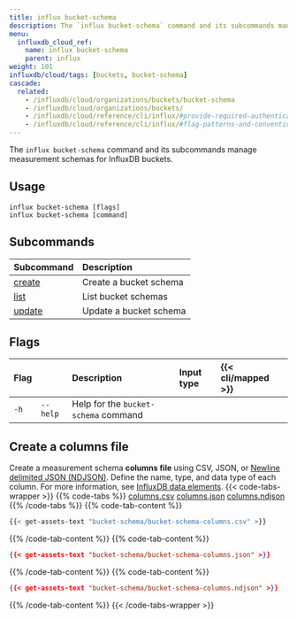 ```yaml
---
title: influx bucket-schema
description: The `influx bucket-schema` command and its subcommands manage measurement schemas of buckets in InfluxDB.
menu:
  influxdb_cloud_ref:
    name: influx bucket-schema
    parent: influx
weight: 101
influxdb/cloud/tags: [buckets, bucket-schema]
cascade:
  related:
    - /influxdb/cloud/organizations/buckets/bucket-schema
    - /influxdb/cloud/organizations/buckets/
    - /influxdb/cloud/reference/cli/influx/#provide-required-authentication-credentials, influx CLI—Provide required authentication credentials
    - /influxdb/cloud/reference/cli/influx/#flag-patterns-and-conventions, influx CLI—Flag patterns and conventions
---
```


The `influx bucket-schema` command and its subcommands manage measurement
schemas for InfluxDB buckets.

## Usage

```
influx bucket-schema [flags]
influx bucket-schema [command]
```

## Subcommands

| Subcommand                                                         | Description   |
|:----------                                                         |:-----------   |
| [create](/influxdb/cloud/reference/cli/influx/bucket-schema/create) | Create a bucket schema |
| [list](/influxdb/cloud/reference/cli/influx/bucket-schema/list)     | List bucket schemas |
| [update](/influxdb/cloud/reference/cli/influx/bucket-schema/update) | Update a bucket schema |

## Flags

| Flag |                   | Description                                                 | Input type | {{< cli/mapped >}}   |
|:---- |:---               |:-----------                                                 |:---------- |:------------------   |
| `-h` | `--help`          | Help for the `bucket-schema` command                        |            |                      |

## Create a columns file

Create a measurement schema **columns file** using CSV, JSON, or [Newline delimited JSON (NDJSON)](http://ndjson.org/). Define the name, type, and data type of each column. For more information, see [InfluxDB data elements](/influxdb/cloud/reference/key-concepts/data-elements/).
{{< code-tabs-wrapper >}}
{{% code-tabs %}}
[columns.csv](#)
[columns.json](#)
[columns.ndjson](#)
{{% /code-tabs %}}
{{% code-tab-content %}}
```sh
{{< get-assets-text "bucket-schema/bucket-schema-columns.csv" >}}
```
{{% /code-tab-content %}}
{{% code-tab-content %}}
```json
{{< get-assets-text "bucket-schema/bucket-schema-columns.json" >}}
```
{{% /code-tab-content %}}
{{% code-tab-content %}}
```json
{{< get-assets-text "bucket-schema/bucket-schema-columns.ndjson" >}}
```
{{% /code-tab-content %}}
{{< /code-tabs-wrapper >}}
